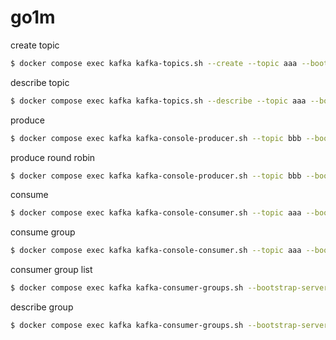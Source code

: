 # go1m

create topic
```bash 
$ docker compose exec kafka kafka-topics.sh --create --topic aaa --bootstrap-server localhost:19092 --replication-factor 3 --partitions 3
```

describe topic
```bash 
$ docker compose exec kafka kafka-topics.sh --describe --topic aaa --bootstrap-server localhost:19092
```

produce 
```bash 
$ docker compose exec kafka kafka-console-producer.sh --topic bbb --bootstrap-server localhost:19092
```

produce round robin
```bash 
$ docker compose exec kafka kafka-console-producer.sh --topic bbb --bootstrap-server localhost:19092 --producer-property partitioner.class=org.apache.kafka.clients.producer.RoundRobinPartitioner
```

consume 
```bash
$ docker compose exec kafka kafka-console-consumer.sh --topic aaa --bootstrap-server localhost:19092 --partition 0
```

consume group
```bash
$ docker compose exec kafka kafka-console-consumer.sh --topic aaa --bootstrap-server localhost:19092 --group group111
```

consumer group list
```bash
$ docker compose exec kafka kafka-consumer-groups.sh --bootstrap-server localhost:19092 --list
```

describe group
```bash
$ docker compose exec kafka kafka-consumer-groups.sh --bootstrap-server localhost:19092 --describe --group group11
```